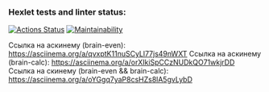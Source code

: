 ### Hexlet tests and linter status:
[![Actions Status](https://github.com/gign5i/frontend-project-44/actions/workflows/hexlet-check.yml/badge.svg)](https://github.com/gign5i/frontend-project-44/actions)
[![Maintainability](https://api.codeclimate.com/v1/badges/07287f2cff71e8e0ecf0/maintainability)](https://codeclimate.com/github/gign5i/frontend-project-44/maintainability)

Ссылка на аскинему (brain-even): https://asciinema.org/a/qvxptK11nuSCyLl77js49nWXT
Ссылка на аскинему (brain-calc): https://asciinema.org/a/orXIkiSpCCzNUDkQO71wkjrDD
Ссылка на скинему (brain-even && brain-calc): https://asciinema.org/a/oYGgq7yaP8csHZs8lA5gvLybD